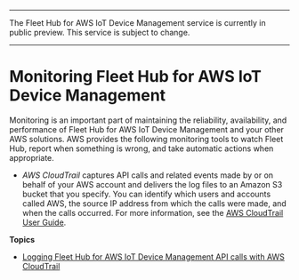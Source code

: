 --------

 The Fleet Hub for AWS IoT Device Management service is currently in public preview\. This service is subject to change\.

--------

# Monitoring Fleet Hub for AWS IoT Device Management<a name="aws-iot-monitor-monitoring"></a>

Monitoring is an important part of maintaining the reliability, availability, and performance of Fleet Hub for AWS IoT Device Management and your other AWS solutions\. AWS provides the following monitoring tools to watch Fleet Hub, report when something is wrong, and take automatic actions when appropriate\.
+ *AWS CloudTrail* captures API calls and related events made by or on behalf of your AWS account and delivers the log files to an Amazon S3 bucket that you specify\. You can identify which users and accounts called AWS, the source IP address from which the calls were made, and when the calls occurred\. For more information, see the [AWS CloudTrail User Guide](https://docs.aws.amazon.com/awscloudtrail/latest/userguide/)\.

**Topics**
+ [Logging Fleet Hub for AWS IoT Device Management API calls with AWS CloudTrail](logging-using-cloudtrail.md)